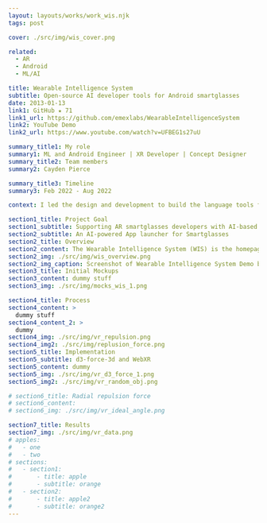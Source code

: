 ```yaml
---
layout: layouts/works/work_wis.njk
tags: post

cover: ./src/img/wis_cover.png

related:
  - AR
  - Android
  - ML/AI

title: Wearable Intelligence System
subtitle: Open-source AI developer tools for Android smartglasses
date: 2013-01-13
link1: GitHub ★ 71
link1_url: https://github.com/emexlabs/WearableIntelligenceSystem
link2: YouTube Demo
link2_url: https://www.youtube.com/watch?v=UFBEG1s27uU

summary_title1: My role
summary1: ML and Android Engineer | XR Developer | Concept Designer
summary_title2: Team members
summary2: Cayden Pierce

summary_title3: Timeline
summary3: Feb 2022 - Aug 2022

context: I led the design and development to build the language tools for the Wearable Intelligence System supporting 100+ Android smartglasses. The tools provided speech translation, object translation modules for the framework.

section1_title: Project Goal
section1_subtitle: Supporting AR smartglasses developers with AI-based Language tools
section2_subtitle: An AI-powered App launcher for Smartglasses
section2_title: Overview
section2_content: The Wearable Intelligence System (WIS) is the homepage for your smart glasses with a host of built-in apps, voice controls, always-available HUD information, an app launcher, and more. The WIS makes building smart glasses applications easy. There are a number of powerful and fashionable smart glasses being released (2022-24), and the WIS gives you an interface and apps to make those glasses useful. The WIS is like your phone's home screen or computer desktop combined with an intelligent assistant.
section2_img: ./src/img/wis_overview.png
section2_img_caption: Screenshot of Wearable Intelligence System Demo by Cayden Pierce
section3_title: Initial Mockups
section3_content: dummy stuff
section3_img: ./src/img/mocks_wis_1.png

section4_title: Process
section4_content: >
  dummy stuff
section4_content_2: >
  dummy
section4_img: ./src/img/vr_repulsion.png
section4_img2: ./src/img/replusion_force.png
section5_title: Implementation
section5_subtitle: d3-force-3d and WebXR
section5_content: dummy
section5_img: ./src/img/vr_d3_force_1.png
section5_img2: ./src/img/vr_random_obj.png

# section6_title: Radial repulsion force
# section6_content:
# section6_img: ./src/img/vr_ideal_angle.png

section7_title: Results
section7_img: ./src/img/vr_data.png
# apples:
#   - one
#   - two
# sections:
#   - section1:
#       - title: apple
#       - subtitle: orange
#   - section2:
#       - title: apple2
#       - subtitle: orange2
---
```

